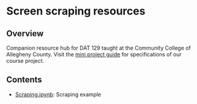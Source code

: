 # Screen scraping resources

## Overview 
Companion resource hub for DAT 129 taught at the Community College of Allegheny County. Visit the [mini project guide](https://technologyrediscovery.net/python/mod-scraping.html "Project guide on technologyrediscovery.net") for specifications of our course project. 

## Contents 
*    [Scraping.ipynb](Scraping.ipynb): Scraping example
